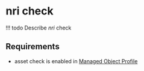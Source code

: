 # nri check

<!-- prettier-ignore -->
!!! todo
    Describe *nri* check

## Requirements

* asset check is enabled in [Managed Object Profile](../../../reference/concepts/managed-object-profile/index.md)
